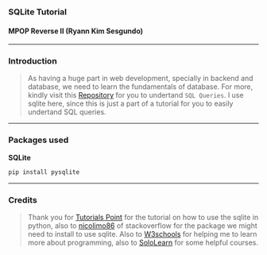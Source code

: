 ### SQLite Tutorial
#### MPOP Reverse II (Ryann Kim Sesgundo)
---
### Introduction
> As having a huge part in web development, specially in backend and database, we need to learn the fundamentals of database. For more, kindly visit this [Repository](https://github.com/RyannKim327/SQL-Samples) for you to undertand `SQL Queries`. I use sqlite here, since this is just a part of a tutorial for you to easily undertand SQL queries.
---
### Packages used
**SQLite**
```Bash
pip install pysqlite
```
---
### Credits
> Thank you for [Tutorials Point](https://www.tutorialspoint.com/sqlite/sqlite_python.htm) for the tutorial on how to use the sqlite in python, also to [nicolimo86](https://stackoverflow.com/a/28959692) of stackoverflow for the package we might need to install to use sqlite. Also to [W3schools](https://www.w3schools.com/sql/default.asp) for helping me to learn more about programming, also to [SoloLearn](https://www.sololearn.com/learning/1060) for some helpful courses.